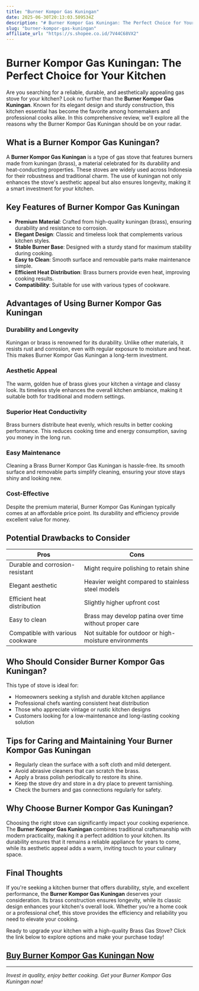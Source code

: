 ```yaml
---
title: "Burner Kompor Gas Kuningan"
date: 2025-06-30T20:13:03.509534Z
description: "# Burner Kompor Gas Kuningan: The Perfect Choice for Your Kitchen..."
slug: "burner-kompor-gas-kuningan"
affiliate_url: "https://s.shopee.co.id/7V44C68VX2"
---
```

# Burner Kompor Gas Kuningan: The Perfect Choice for Your Kitchen

Are you searching for a reliable, durable, and aesthetically appealing gas stove for your kitchen? Look no further than the **Burner Kompor Gas Kuningan**. Known for its elegant design and sturdy construction, this kitchen essential has become the favorite among homemakers and professional cooks alike. In this comprehensive review, we'll explore all the reasons why the Burner Kompor Gas Kuningan should be on your radar.

## What is a Burner Kompor Gas Kuningan?

A **Burner Kompor Gas Kuningan** is a type of gas stove that features burners made from kuningan (brass), a material celebrated for its durability and heat-conducting properties. These stoves are widely used across Indonesia for their robustness and traditional charm. The use of kuningan not only enhances the stove's aesthetic appeal but also ensures longevity, making it a smart investment for your kitchen.

## Key Features of Burner Kompor Gas Kuningan

- **Premium Material**: Crafted from high-quality kuningan (brass), ensuring durability and resistance to corrosion.
- **Elegant Design**: Classic and timeless look that complements various kitchen styles.
- **Stable Burner Base**: Designed with a sturdy stand for maximum stability during cooking.
- **Easy to Clean**: Smooth surface and removable parts make maintenance simple.
- **Efficient Heat Distribution**: Brass burners provide even heat, improving cooking results.
- **Compatibility**: Suitable for use with various types of cookware.

## Advantages of Using Burner Kompor Gas Kuningan

### Durability and Longevity

Kuningan or brass is renowned for its durability. Unlike other materials, it resists rust and corrosion, even with regular exposure to moisture and heat. This makes Burner Kompor Gas Kuningan a long-term investment.

### Aesthetic Appeal

The warm, golden hue of brass gives your kitchen a vintage and classy look. Its timeless style enhances the overall kitchen ambiance, making it suitable both for traditional and modern settings.

### Superior Heat Conductivity

Brass burners distribute heat evenly, which results in better cooking performance. This reduces cooking time and energy consumption, saving you money in the long run.

### Easy Maintenance

Cleaning a Brass Burner Kompor Gas Kuningan is hassle-free. Its smooth surface and removable parts simplify cleaning, ensuring your stove stays shiny and looking new.

### Cost-Effective

Despite the premium material, Burner Kompor Gas Kuningan typically comes at an affordable price point. Its durability and efficiency provide excellent value for money.

## Potential Drawbacks to Consider

| Pros | Cons |
| --- | --- |
| Durable and corrosion-resistant | Might require polishing to retain shine |
| Elegant aesthetic | Heavier weight compared to stainless steel models |
| Efficient heat distribution | Slightly higher upfront cost |
| Easy to clean | Brass may develop patina over time without proper care |
| Compatible with various cookware | Not suitable for outdoor or high-moisture environments |

## Who Should Consider Burner Kompor Gas Kuningan?

This type of stove is ideal for:

- Homeowners seeking a stylish and durable kitchen appliance
- Professional chefs wanting consistent heat distribution
- Those who appreciate vintage or rustic kitchen designs
- Customers looking for a low-maintenance and long-lasting cooking solution

## Tips for Caring and Maintaining Your Burner Kompor Gas Kuningan

- Regularly clean the surface with a soft cloth and mild detergent.
- Avoid abrasive cleaners that can scratch the brass.
- Apply a brass polish periodically to restore its shine.
- Keep the stove dry and store in a dry place to prevent tarnishing.
- Check the burners and gas connections regularly for safety.

## Why Choose Burner Kompor Gas Kuningan?

Choosing the right stove can significantly impact your cooking experience. The **Burner Kompor Gas Kuningan** combines traditional craftsmanship with modern practicality, making it a perfect addition to your kitchen. Its durability ensures that it remains a reliable appliance for years to come, while its aesthetic appeal adds a warm, inviting touch to your culinary space.

## Final Thoughts

If you're seeking a kitchen burner that offers durability, style, and excellent performance, the **Burner Kompor Gas Kuningan** deserves your consideration. Its brass construction ensures longevity, while its classic design enhances your kitchen's overall look. Whether you're a home cook or a professional chef, this stove provides the efficiency and reliability you need to elevate your cooking.

Ready to upgrade your kitchen with a high-quality Brass Gas Stove? Click the link below to explore options and make your purchase today!

## [Buy Burner Kompor Gas Kuningan Now](https://s.shopee.co.id/7V44C68VX2)

---

*Invest in quality, enjoy better cooking. Get your Burner Kompor Gas Kuningan now!*